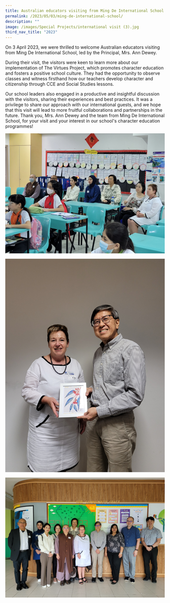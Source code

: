```yaml
---
title: Australian educators visiting from Ming De International School
permalink: /2023/05/03/ming-de-international-school/
description: ""
image: /images/Special Projects/international visit (3).jpg
third_nav_title: "2023"
---
```

On 3 April 2023, we were thrilled to welcome Australian educators visiting from Ming De International School, led by the Principal, Mrs. Ann Dewey.

During their visit, the visitors were keen to learn more about our implementation of The Virtues Project, which promotes character education and fosters a positive school culture. They had the opportunity to observe classes and witness firsthand how our teachers develop character and citizenship through CCE and Social Studies lessons.

Our school leaders also engaged in a productive and insightful discussion with the visitors, sharing their experiences and best practices. It was a privilege to share our approach with our international guests, and we hope that this visit will lead to more fruitful collaborations and partnerships in the future. Thank you, Mrs. Ann Dewey and the team from Ming De International School, for your visit and your interest in our school's character education programmes!

![](/images/2023%20Photos/international%20visit%20(1).jpg)

![](/images/2023%20Photos/international%20visit%20(2).jpg)

![](/images/2023%20Photos/international%20visit%20(3).jpg)
